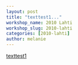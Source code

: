 ```yaml
---
layout: post
title: "texttest1..."
workshop_name: 2010 Lahti
workshop_slug: 2010-lahti
categories: [2010-lahti]
author: melanie 
---
```

<a href='http://workshops.nodebox.net/2010/wp-content/uploads/texttest1.pdf'>texttest1</a>
